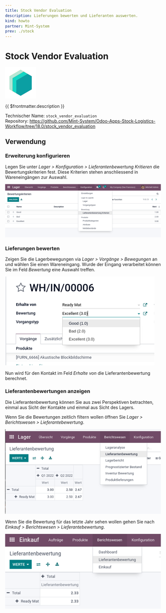 ```yaml
---
title: Stock Vendor Evaluation
description: Lieferungen bewerten und Lieferanten auswerten.
kind: howto
partner: Mint-System
prev: ./stock
---
```

# Stock Vendor Evaluation
![icon_oms_box](attachments/icons_odoo_mint_system.png)

{{ $frontmatter.description }}

Technischer Name: `stock_vendor_evaluation`\
Repository: <https://github.com/Mint-System/Odoo-Apps-Stock-Logistics-Workflow/tree/18.0/stock_vendor_evaluation>

## Verwendung

### Erweiterung konfigurieren

Legen Sie unter *Lager > Konfiguration > Lieferantenbewertung Kritieren* die Bewertungskriterien fest. Diese Kriterien stehen anschliessend in Wareneingängen zur Auswahl.

![](attachments/Stock%20Vendor%20Evaluation%20Bewertungskriterien.png)

### Lieferungen bewerten

Zeigen Sie die Lagerbewegungen via *Lager > Vorgänge > Bewegungen* an und wählen Sie einen Wareneingang. Wurde der Eingang verarbeitet können Sie im Feld *Bewertung* eine Auswahl treffen.

![](attachments/Stock%20Vendor%20Evaluation%20Bewertung.png)

Nun wird für den Kontakt im Feld *Erhalte von* die Lieferantenbewertung berechnet.

### Lieferantenbewertungen anzeigen

Die Lieferantenbewertung können Sie aus zwei Perspektiven betrachten, einmal aus Sicht der Kontakte und einmal aus Sicht des Lagers.

Wenn Sie die Bewertungen zeitlich filtern wollen öffnen Sie *Lager > Berichtswesen > Lieferantebewertung*.

![](attachments/Stock%20Vendor%20Evaluation%20Lager%20Bericht.png)

Wenn Sie die Bewertung für das letzte Jahr sehen wollen gehen Sie nach *Einkauf > Berichtswesen > Lieferantebewertung*.

![](attachments/Stock%20Vendor%20Evaluation%20Einkauf%20Bericht.png)
